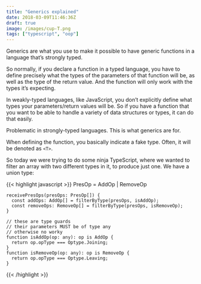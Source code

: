 ```yaml
---
title: "Generics explained"
date: 2018-03-09T11:46:36Z
draft: true
image: /images/cup-T.png
tags: ["typescript", "oop"]
---
```


Generics are what you use to make it possible to have generic functions in a language that’s strongly typed.
<!--more-->

So normally, if you declare a function in a typed language, you have to define precisely what the types of the parameters of that function will be, as well as the type of the return value.  And the function will only work with the types it’s expecting.

In weakly-typed languages, like JavaScript, you don’t explicitly define what types your parameters/return values will be.  So if you have a function that you want to be able to handle a variety of data structures or types, it can do that easily.

Problematic in strongly-typed languages.  This is what generics are for.

When defining the function, you basically indicate a fake type.  Often, it will be denoted as `<T>`. 

So today we were trying to do some ninja TypeScript, where we wanted to filter an array with two different types in it, to produce just one.  We have a union type:

{{< highlight javascript >}}
    PresOp = AddOp | RemoveOp


    receivePresOps(presOps: PresOp[]) {
      const addOps: AddOp[] = filterByType(presOps, isAddOp);
      const removeOps: RemoveOp[] = filterByType(presOps, isRemoveOp);
    }
    
    // these are type guards
    // their parameters MUST be of type any
    // otherwise no worky
    function isAddOp(op: any): op is AddOp {
      return op.opType === Optype.Joining;
    }
    function isRemoveOp(op: any): op is RemoveOp {
      return op.opType === Optype.Leaving;
    }
{{< /highlight >}}